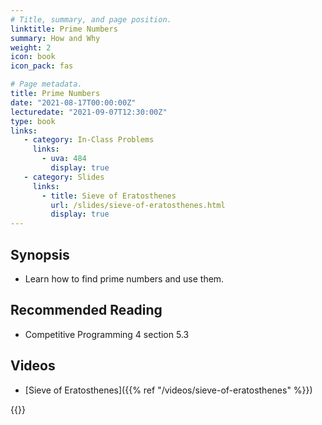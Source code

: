```yaml
---
# Title, summary, and page position.
linktitle: Prime Numbers
summary: How and Why
weight: 2
icon: book
icon_pack: fas

# Page metadata.
title: Prime Numbers
date: "2021-08-17T00:00:00Z"
lecturedate: "2021-09-07T12:30:00Z"
type: book
links:
   - category: In-Class Problems
     links:
       - uva: 484
         display: true
   - category: Slides
     links:
       - title: Sieve of Eratosthenes
         url: /slides/sieve-of-eratosthenes.html
         display: true
---
```


## Synopsis

 - Learn how to find prime numbers and use them.

## Recommended Reading

 - Competitive Programming 4 section 5.3

## Videos
 - [Sieve of Eratosthenes]({{% ref "/videos/sieve-of-eratosthenes" %}})

{{<links>}}
